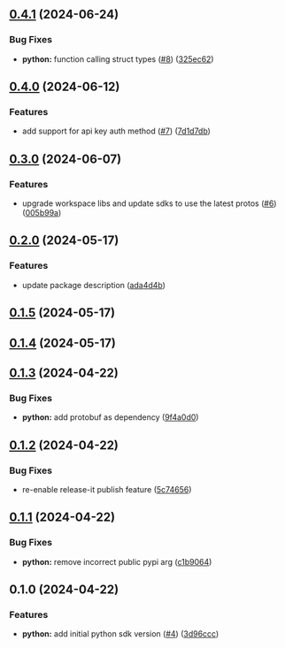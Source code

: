 ## [0.4.1](https://github.com/vm-x-ai/vm-x-ai-sdk/compare/python-v0.4.0...python-v0.4.1) (2024-06-24)

### Bug Fixes

- **python:** function calling struct types ([#8](https://github.com/vm-x-ai/vm-x-ai-sdk/issues/8)) ([325ec62](https://github.com/vm-x-ai/vm-x-ai-sdk/commit/325ec62a4da038c46e8653b43aa4cd0e4027ff4c))

## [0.4.0](https://github.com/vm-x-ai/vm-x-ai-sdk/compare/python-v0.3.0...python-v0.4.0) (2024-06-12)

### Features

- add support for api key auth method ([#7](https://github.com/vm-x-ai/vm-x-ai-sdk/issues/7)) ([7d1d7db](https://github.com/vm-x-ai/vm-x-ai-sdk/commit/7d1d7dbcec523c01da0ed6e0093004f50c47afe9))

## [0.3.0](https://github.com/vm-x-ai/vm-x-ai-sdk/compare/python-v0.2.0...python-v0.3.0) (2024-06-07)

### Features

- upgrade workspace libs and update sdks to use the latest protos ([#6](https://github.com/vm-x-ai/vm-x-ai-sdk/issues/6)) ([005b99a](https://github.com/vm-x-ai/vm-x-ai-sdk/commit/005b99a18bbdf05686122ab5ee603ffe34a906c0))

## [0.2.0](https://github.com/vm-x-ai/vm-x-ai-sdk/compare/python-v0.1.5...python-v0.2.0) (2024-05-17)

### Features

- update package description ([ada4d4b](https://github.com/vm-x-ai/vm-x-ai-sdk/commit/ada4d4bf45616c71edcf4d232b7d1b0ce629512c))

## [0.1.5](https://github.com/vm-x-ai/vm-x-ai-sdk/compare/python-v0.1.4...python-v0.1.5) (2024-05-17)

## [0.1.4](https://github.com/vm-x-ai/vm-x-ai-sdk/compare/python-v0.1.3...python-v0.1.4) (2024-05-17)

## [0.1.3](https://github.com/vm-x-ai/vm-x-ai-sdk/compare/python-v0.1.2...python-v0.1.3) (2024-04-22)

### Bug Fixes

- **python:** add protobuf as dependency ([9f4a0d0](https://github.com/vm-x-ai/vm-x-ai-sdk/commit/9f4a0d0b6f03df7a75d6a2cc4d3d6ee4bac76aff))

## [0.1.2](https://github.com/vm-x-ai/vm-x-ai-sdk/compare/python-v0.1.1...python-v0.1.2) (2024-04-22)

### Bug Fixes

- re-enable release-it publish feature ([5c74656](https://github.com/vm-x-ai/vm-x-ai-sdk/commit/5c746563ed61ca6125f48fc4e79fd24f95f06582))

## [0.1.1](https://github.com/vm-x-ai/vm-x-ai-sdk/compare/python-v0.1.0...python-v0.1.1) (2024-04-22)

### Bug Fixes

- **python:** remove incorrect public pypi arg ([c1b9064](https://github.com/vm-x-ai/vm-x-ai-sdk/commit/c1b906468d0d3f6490d8acff42656fb1599297be))

## 0.1.0 (2024-04-22)

### Features

- **python:** add initial python sdk version ([#4](https://github.com/vm-x-ai/vm-x-ai-sdk/issues/4)) ([3d96ccc](https://github.com/vm-x-ai/vm-x-ai-sdk/commit/3d96cccd5b9e29c99c38eb187d7beb6d9e149f7b))
